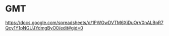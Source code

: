 # GMT
https://docs.google.com/spreadsheets/d/1PWGwDVTM6XiDuOrV0nALBpR7Qcy1Y1pNGUJYdmgByO0/edit#gid=0
